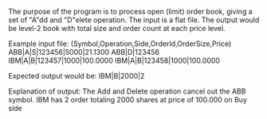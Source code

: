The purpose of the program is to process open (limit) order book, giving a set of "A"dd and "D"elete operation. The input is a flat file. The output would be level-2 book with total size and order count at each price level.

Example input file:
(Symbol,Operation,Side,OrderId,OrderSize,Price)
ABB|A|S|123456|5000|21.1300
ABB|D|123456
IBM|A|B|123457|1000|100.0000
IBM|A|B|123458|1000|100.0000

Expected output would be:
IBM|B|2000|2

Explanation of output:
The Add and Delete operation cancel out the ABB symbol.
IBM has 2 order totaling 2000 shares at price of 100.000 on Buy side

